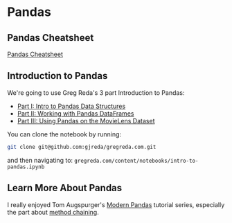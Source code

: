# Pandas

## Pandas Cheatsheet
[Pandas Cheatsheet](https://github.com/pandas-dev/pandas/blob/master/doc/cheatsheet/Pandas_Cheat_Sheet.pdf)

## Introduction to Pandas
We're going to use Greg Reda's 3 part Introduction to Pandas:
- [Part I: Intro to Pandas Data Structures](http://www.gregreda.com/2013/10/26/intro-to-pandas-data-structures/)
- [Part II: Working with Pandas DataFrames](http://www.gregreda.com/2013/10/26/working-with-pandas-dataframes/)
- [Part III: Using Pandas on the MovieLens Dataset](http://www.gregreda.com/2013/10/26/using-pandas-on-the-movielens-dataset/)

You can clone the notebook by running:

```bash
git clone git@github.com:gjreda/gregreda.com.git
```
and then navigating to:
`gregreda.com/content/notebooks/intro-to-pandas.ipynb`


## Learn More About Pandas
I really enjoyed Tom Augspurger's [Modern Pandas](https://tomaugspurger.github.io/modern-1-intro) tutorial series, especially the part about [method chaining](https://tomaugspurger.github.io/method-chaining.html).
